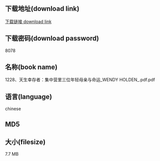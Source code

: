 ## 下载地址(download link)
[下载链接 download link](https://tutu365.netlify.app/?s=1228%E3%80%81%E5%A4%A9%E7%94%9F%E5%B9%B8%E5%AD%98%E8%80%85%EF%BC%9A%E9%9B%86%E4%B8%AD%E8%90%A5%E9%87%8C%E4%B8%89%E4%BD%8D%E5%B9%B4%E8%BD%BB%E6%AF%8D%E4%BA%B2%E4%B8%8E%E5%91%BD%E8%BF%90_WENDY+HOLDEN_.pdf)

## 下载密码(download password)
8078

## 名称(book name)
1228、天生幸存者：集中营里三位年轻母亲与命运_WENDY HOLDEN_.pdf.pdf

## 语言(language)
chinese

## MD5


## 大小(filesize)
7.7 MB
